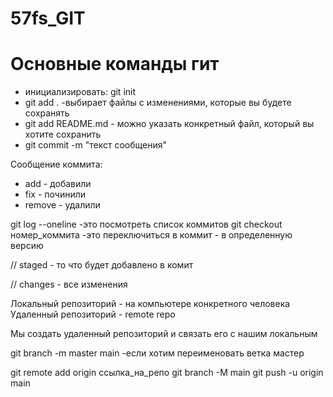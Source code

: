 # 57fs_GIT
# Основные команды гит
- инициализировать: git init
- git add . -выбирает файлы с изменениями, которые вы будете сохранять
- git add README.md - можно указать конкретный файл, который вы хотите сохранить
- git commit -m "текст сообщения"


Сообщение коммита:
- add - добавили 
- fix - починили
- remove - удалили

git log --oneline -это посмотреть список коммитов
git checkout номер_коммита -это переключиться в коммит - в определенную версию

// staged - то что будет добавлено в комит

// changes - все изменения

Локальный репозиторий - на компьютере конкретного человека
Удаленный репозиторий - remote repo

Мы создать удаленный репозиторий и связать его с нашим локальным

git branch -m master main -если хотим переименовать ветка мастер

git remote add origin ссылка_на_репо
git branch -M main
git push -u origin main
